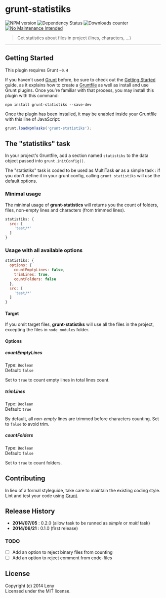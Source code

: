 # grunt-statistiks

![NPM version](http://img.shields.io/npm/v/grunt-statistiks.svg) ![Dependency Status](https://david-dm.org/leny/grunt-statistiks.svg) ![Downloads counter](http://img.shields.io/npm/dm/grunt-statistiks.svg) [![No Maintenance Intended](http://unmaintained.tech/badge.svg)](http://unmaintained.tech/)

> Get statistics about files in project (lines, characters, …)

* * *

## Getting Started

This plugin requires Grunt `~0.4`

If you haven't used [Grunt](http://gruntjs.com/) before, be sure to check out the [Getting Started](http://gruntjs.com/getting-started) guide, as it explains how to create a [Gruntfile](http://gruntjs.com/sample-gruntfile) as well as install and use Grunt plugins. Once you're familiar with that process, you may install this plugin with this command:

```shell
npm install grunt-statistiks --save-dev
```

Once the plugin has been installed, it may be enabled inside your Gruntfile with this line of JavaScript:

```js
grunt.loadNpmTasks('grunt-statistiks');
```

## The "statistiks" task

In your project's Gruntfile, add a section named `statistiks` to the data object passed into `grunt.initConfig()`.

The "statistiks" task is coded to be used as MultiTask **or** as a simple task : if you don't define it in your grunt config, calling `grunt statistiks` will use the default options.

### Minimal usage

The minimal usage of **grunt-statistics** will returns you the count of folders, files, non-empty lines and characters (from trimmed lines).

```js
statistiks: {
  src: [
    'test/*'
  ]
}
```

### Usage with all available options

```js
statistiks: {
  options: {
    countEmptyLines: false,
    trimLines: true,
    countFolders: false
  },
  src: [
    'test/*'
  ]
}
```

#### Target

If you omit target files, **grunt-statistiks** will use all the files in the project, excepting the files in `node_modules` folder.

#### Options

##### countEmptyLines
Type: `Boolean`  
Default: `false`  

Set to `true` to count empty lines in total lines count.

##### trimLines
Type: `Boolean`  
Default: `true`  

By default, all *non-empty* lines are trimmed before characters counting. Set to `false` to avoid trim.

##### countFolders
Type: `Boolean`  
Default: `false`  

Set to `true` to count folders.

## Contributing

In lieu of a formal styleguide, take care to maintain the existing coding style.  
Lint and test your code using [Grunt](http://gruntjs.com/).

## Release History

* **2014/07/05** : 0.2.0 (allow task to be runned as *simple* or *multi* task)
* **2014/06/21** : 0.1.0 (first release)

### TODO

* [ ] Add an option to reject binary files from counting
* [ ] Add an option to reject comment from code-files

## License
Copyright (c) 2014 Leny  
Licensed under the MIT license.

